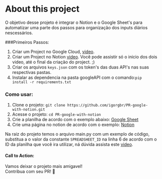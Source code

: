# About this project
O objetivo desse projeto é integrar o Notion e o Google Sheet's para automatizar uma parte dos passos para organização dos inputs diários nescessários.

###Primeiros Passos:
1. Criar um Project no Google Cloud, [video](https://youtu.be/Urh5BQmssJs).
2. Criar um Project no Notion [video](https://www.youtube.com/watch?v=sdn1HgxLwEg).
Você pode assistir só o inicio dos dois video, até o final da criação do project. ;)
3. Criar os arquivos `keys.json` com os token's das duas API's nas suas respectivas pastas.
4. Instalar as dependencia na pasta googleAPI com o comando:`pip install -r requirements.txt`

### Como usar:
1. Clone o projeto: `git clone https://github.com/igorgbr/PR-google-with-notion.git`
2. Acesse o projeto: `cd PR-google-with-notion `
3. Crie a planilha de acordo com o exemplo abaixo:
[Google Sheet](imgs/sheets.png "Exemplo de planilha")
4. Crie uma página no notion de acordo com o exemplo:
[Notion](imgs/notion.png "Exemplo de Página no Notion") 

Na raiz do projeto temos o arquivo main.py com um exemplo de código, substitua a o valor da constante `SPREADSHEET_ID` na linha 6 de acordo com o ID da planilha que você ira utilizar, ná dúvida assista este [video](https://youtu.be/Urh5BQmssJs).


#### Call to Action:
Vamos deixar o projeto mais amigavel! <br>
Contribua com seu PR! 💚    
